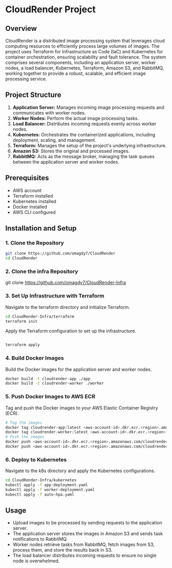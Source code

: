 # CloudRender Project

## Overview

CloudRender is a distributed image processing system that leverages cloud computing resources to efficiently process large volumes of images. The project uses Terraform for Infrastructure as Code (IaC) and Kubernetes for container orchestration, ensuring scalability and fault tolerance. The system comprises several components, including an application server, worker nodes, a load balancer, Kubernetes, Terraform, Amazon S3, and RabbitMQ, working together to provide a robust, scalable, and efficient image processing service.

## Project Structure

1. **Application Server:** Manages incoming image processing requests and communicates with worker nodes.
2. **Worker Nodes:** Perform the actual image processing tasks.
3. **Load Balancer:** Distributes incoming requests evenly across worker nodes.
4. **Kubernetes:** Orchestrates the containerized applications, including deployment, scaling, and management.
5. **Terraform:** Manages the setup of the project's underlying infrastructure.
6. **Amazon S3:** Stores the original and processed images.
7. **RabbitMQ:** Acts as the message broker, managing the task queues between the application server and worker nodes.

## Prerequisites

- AWS account
- Terraform installed
- Kubernetes installed
- Docker installed
- AWS CLI configured

## Installation and Setup

### 1. Clone the Repository

```sh
git clone https://github.com/omagdy7/CloudRender
cd CloudRender
```

### 2. Clone the infra Repository
git clone https://github.com/omagdy7/CloudRender-Infra

### 3. Set Up Infrastructure with Terraform
Navigate to the terraform directory and initialize Terraform.

```sh
cd CloudRender-Infra/terraform
terraform init
```
Apply the Terraform configuration to set up the infrastructure.

```sh

terraform apply
```

### 4. Build Docker Images
Build the Docker images for the application server and worker nodes.

```sh
docker build -t cloudrender-app ./app
docker build -t cloudrender-worker ./worker
```

### 5. Push Docker Images to AWS ECR
Tag and push the Docker images to your AWS Elastic Container Registry (ECR).

```sh
# Tag the images
docker tag cloudrender-app:latest <aws-account-id>.dkr.ecr.<region>.amazonaws.com/cloudrender-app:latest
docker tag cloudrender-worker:latest <aws-account-id>.dkr.ecr.<region>.amazonaws.com/cloudrender-worker:latest
# Push the images
docker push <aws-account-id>.dkr.ecr.<region>.amazonaws.com/cloudrender-app:latest
docker push <aws-account-id>.dkr.ecr.<region>.amazonaws.com/cloudrender-worker:latest
```

### 6. Deploy to Kubernetes
Navigate to the k8s directory and apply the Kubernetes configurations.
```sh
cd CloudRender-Infra/kubernetes
kubectl apply -f app-deployment.yaml
kubectl apply -f worker-deployment.yaml
kubectl apply -f auto-hpa.yaml
```

## Usage
- Upload images to be processed by sending requests to the application server.
- The application server stores the images in Amazon S3 and sends task notifications to RabbitMQ.
- Worker nodes retrieve tasks from RabbitMQ, fetch images from S3, process them, and store the results back in S3.
- The load balancer distributes incoming requests to ensure no single node is overwhelmed.
